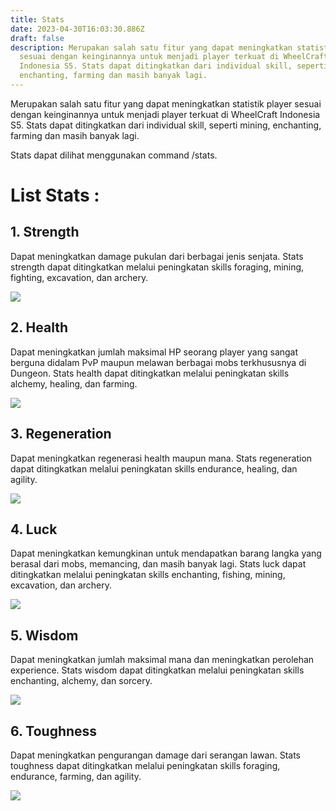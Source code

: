 ```yaml
---
title: Stats
date: 2023-04-30T16:03:30.886Z
draft: false
description: Merupakan salah satu fitur yang dapat meningkatkan statistik player
  sesuai dengan keinginannya untuk menjadi player terkuat di WheelCraft
  Indonesia S5. Stats dapat ditingkatkan dari individual skill, seperti mining,
  enchanting, farming dan masih banyak lagi.
---
```

Merupakan salah satu fitur yang dapat meningkatkan statistik player sesuai dengan keinginannya untuk menjadi player terkuat di WheelCraft Indonesia S5. Stats dapat ditingkatkan dari individual skill, seperti mining, enchanting, farming dan masih banyak lagi.

Stats dapat dilihat menggunakan command /stats.

# **List Stats :**

## 1. Strength

Dapat meningkatkan damage pukulan dari berbagai jenis senjata. Stats strength dapat ditingkatkan melalui peningkatan skills foraging, mining, fighting, excavation, dan archery.

![](/img/uploads/strength.png)

## 2. Health

Dapat meningkatkan jumlah maksimal HP seorang player yang sangat berguna didalam PvP maupun melawan berbagai mobs terkhususnya di Dungeon. Stats health dapat ditingkatkan melalui peningkatan skills alchemy, healing, dan farming.

![](/img/uploads/health.png)

## 3. Regeneration

Dapat meningkatkan regenerasi health maupun mana. Stats regeneration dapat ditingkatkan melalui peningkatan skills endurance, healing, dan agility.

![](/img/uploads/regen.png)

## 4. Luck

Dapat meningkatkan kemungkinan untuk mendapatkan barang langka yang berasal dari mobs, memancing, dan masih banyak lagi. Stats luck dapat ditingkatkan melalui peningkatan skills enchanting, fishing, mining, excavation, dan archery.

![](/img/uploads/luck.png)

## 5. Wisdom

Dapat meningkatkan jumlah maksimal mana dan meningkatkan perolehan experience. Stats wisdom dapat ditingkatkan melalui peningkatan skills enchanting, alchemy, dan sorcery.

![](/img/uploads/wisdom.png)

## 6. Toughness

Dapat meningkatkan pengurangan damage dari serangan lawan. Stats toughness dapat ditingkatkan melalui peningkatan skills foraging, endurance, farming, dan agility.

![](/img/uploads/toughness.png)